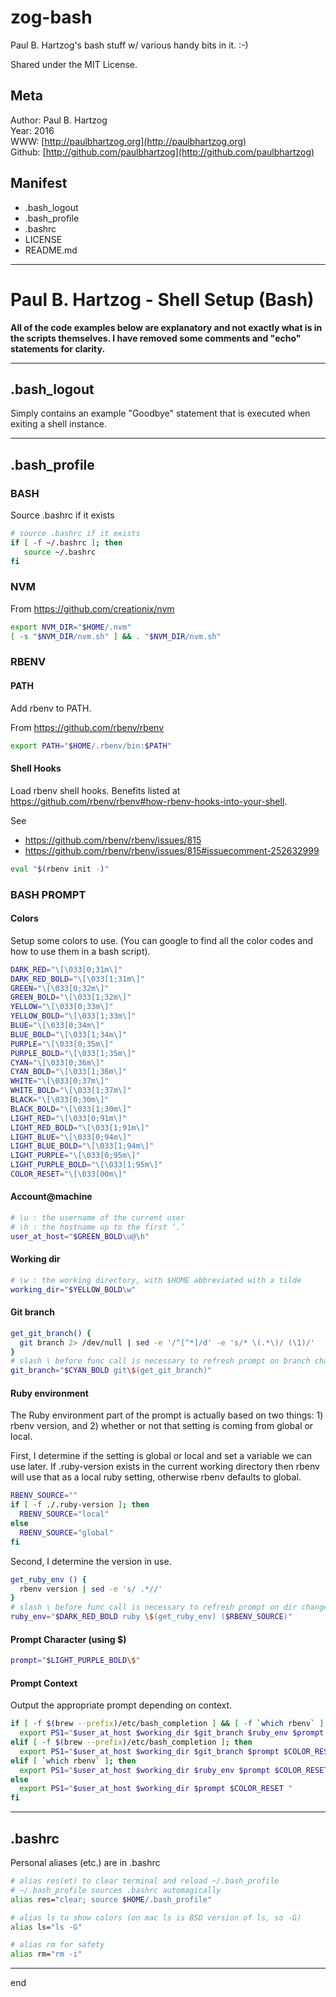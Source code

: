 # zog-bash

Paul B. Hartzog's bash stuff w/ various handy bits in it. :-)

Shared under the MIT License.

## Meta

Author: Paul B. Hartzog  
Year: 2016  
WWW: [http://paulbhartzog.org](http://paulbhartzog.org)  
Github:  [http://github.com/paulbhartzog](http://github.com/paulbhartzog)


## Manifest

  * .bash_logout
  * .bash_profile
  * .bashrc
  * LICENSE
  * README.md

---
# Paul B. Hartzog - Shell Setup (Bash)

**All of the code examples below are explanatory and not exactly what is in the scripts themselves.  I have removed some comments and "echo" statements for clarity.**

---

## .bash_logout

Simply contains an example "Goodbye" statement that is executed when exiting a shell instance.

---
## .bash_profile

### BASH

Source .bashrc if it exists

```sh
# source .bashrc if it exists
if [ -f ~/.bashrc ]; then
   source ~/.bashrc
fi
```

### NVM

From https://github.com/creationix/nvm

```sh
export NVM_DIR="$HOME/.nvm"
[ -s "$NVM_DIR/nvm.sh" ] && . "$NVM_DIR/nvm.sh"
```

### RBENV

#### PATH

Add rbenv to PATH.

From https://github.com/rbenv/rbenv

```sh
export PATH="$HOME/.rbenv/bin:$PATH"
```

#### Shell Hooks

Load rbenv shell hooks.  Benefits listed at https://github.com/rbenv/rbenv#how-rbenv-hooks-into-your-shell.

See

  * https://github.com/rbenv/rbenv/issues/815
  * https://github.com/rbenv/rbenv/issues/815#issuecomment-252632999


```sh
eval "$(rbenv init -)"
```

### BASH PROMPT

#### Colors

Setup some colors to use.  (You can google to find all the color codes and how to use them in a bash script).

```sh
DARK_RED="\[\033[0;31m\]"
DARK_RED_BOLD="\[\033[1;31m\]"
GREEN="\[\033[0;32m\]"
GREEN_BOLD="\[\033[1;32m\]"
YELLOW="\[\033[0;33m\]"
YELLOW_BOLD="\[\033[1;33m\]"
BLUE="\[\033[0;34m\]"
BLUE_BOLD="\[\033[1;34m\]"
PURPLE="\[\033[0;35m\]"
PURPLE_BOLD="\[\033[1;35m\]"
CYAN="\[\033[0;36m\]"
CYAN_BOLD="\[\033[1;36m\]"
WHITE="\[\033[0;37m\]"
WHITE_BOLD="\[\033[1;37m\]"
BLACK="\[\033[0;30m\]"
BLACK_BOLD="\[\033[1;30m\]"
LIGHT_RED="\[\033[0;91m\]"
LIGHT_RED_BOLD="\[\033[1;91m\]"
LIGHT_BLUE="\[\033[0;94m\]"
LIGHT_BLUE_BOLD="\[\033[1;94m\]"
LIGHT_PURPLE="\[\033[0;95m\]"
LIGHT_PURPLE_BOLD="\[\033[1;95m\]"
COLOR_RESET="\[\033[00m\]"
```

#### Account@machine

```sh
# \u : the username of the current user
# \h : the hostname up to the first ‘.’
user_at_host="$GREEN_BOLD\u@\h"
```

#### Working dir

```sh
# \w : the working directory, with $HOME abbreviated with a tilde
working_dir="$YELLOW_BOLD\w"
```

#### Git branch

```sh
get_git_branch() {
  git branch 2> /dev/null | sed -e '/^[^*]/d' -e 's/* \(.*\)/ (\1)/'
}
# slash \ before func call is necessary to refresh prompt on branch change
git_branch="$CYAN_BOLD git\$(get_git_branch)"
```

#### Ruby environment

The Ruby environment part of the prompt is actually based on two things: 1) rbenv version, and 2) whether or not that setting is coming from global or local.

First, I determine if the setting is global or local and set a variable we can use later.  If .ruby-version exists in the current working directory then rbenv will use that as a local ruby setting, otherwise rbenv defaults to global.

```sh
RBENV_SOURCE=""
if [ -f ./.ruby-version ]; then
  RBENV_SOURCE="local"
else
  RBENV_SOURCE="global"
fi
```

Second, I determine the version in use.

```sh
get_ruby_env () {
  rbenv version | sed -e 's/ .*//'
}
# slash \ before func call is necessary to refresh prompt on dir change
ruby_env="$DARK_RED_BOLD ruby \$(get_ruby_env) ($RBENV_SOURCE)"
```

#### Prompt Character (using $)

```sh
prompt="$LIGHT_PURPLE_BOLD\$"
```

#### Prompt Context

Output the appropriate prompt depending on context.

```sh
if [ -f $(brew --prefix)/etc/bash_completion ] && [ -f `which rbenv` ]; then
  export PS1="$user_at_host $working_dir $git_branch $ruby_env $prompt $COLOR_RESET "
elif [ -f $(brew --prefix)/etc/bash_completion ]; then
  export PS1="$user_at_host $working_dir $git_branch $prompt $COLOR_RESET "
elif [ `which rbenv` ]; then
  export PS1="$user_at_host $working_dir $ruby_env $prompt $COLOR_RESET "
else
  export PS1="$user_at_host $working_dir $prompt $COLOR_RESET "
fi
```

---

## .bashrc

Personal aliases (etc.) are in .bashrc

```sh
# alias res(et) to clear terminal and reload ~/.bash_profile
# ~/.bash_profile sources .bashrc automagically
alias res="clear; source $HOME/.bash_profile"

# alias ls to show colors (on mac ls is BSD version of ls, so -G)
alias ls="ls -G"

# alias rm for safety
alias rm="rm -i"
```

---
end
